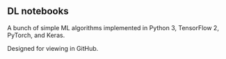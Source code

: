 ## DL notebooks

A bunch of simple ML algorithms implemented in Python 3, TensorFlow 2, PyTorch, and Keras.

Designed for viewing in GitHub.